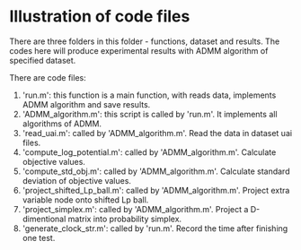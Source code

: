 # Illustration of code files

There are three folders in this folder - functions, dataset and results.
The codes here will produce experimental results with ADMM algorithm of specified dataset.

There are  code files:
1) 'run.m': this function is a main function, with reads data, implements ADMM algorithm and save results.
2) 'ADMM_algorithm.m': this script is called by 'run.m'. It implements all algorithms of ADMM.
3) 'read_uai.m': called by 'ADMM_algorithm.m'. Read the data in dataset uai files.
4) 'compute_log_potential.m': called by 'ADMM_algorithm.m'. Calculate objective values. 
5) 'compute_std_obj.m': called by 'ADMM_algorithm.m'. Calculate standard deviation of objective values.
6) 'project_shifted_Lp_ball.m': called by 'ADMM_algorithm.m'. Project extra variable node onto shifted Lp ball.
7) 'project_simplex.m': called by 'ADMM_algorithm.m'. Project a D-dimentional matrix into probability simplex.
8) 'generate_clock_str.m': called by 'run.m'. Record the time after finishing one test.

